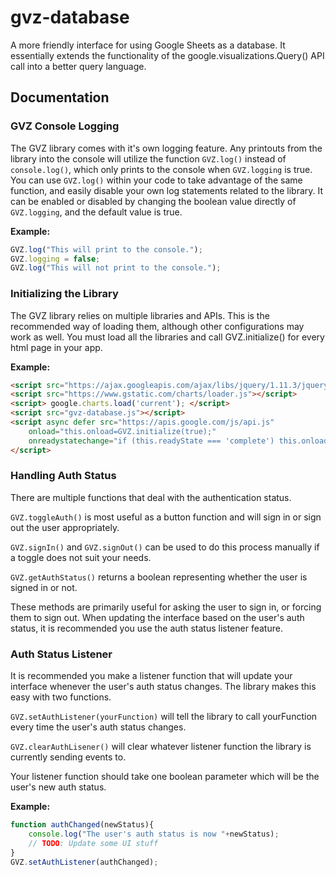 # gvz-database
A more friendly interface for using Google Sheets as a database.
It essentially extends the functionality of the google.visualizations.Query() API call into a better query language.

## Documentation

### GVZ Console Logging
The GVZ library comes with it's own logging feature.
Any printouts from the library into the console will utilize the function `GVZ.log()` instead of `console.log()`, which only prints to the console when `GVZ.logging` is true.
You can use `GVZ.log()` within your code to take advantage of the same function, and easily disable your own log statements related to the library.
It can be enabled or disabled by changing the boolean value directly of `GVZ.logging`, and the default value is true.

**Example:**
```javascript
GVZ.log("This will print to the console.");
GVZ.logging = false;
GVZ.log("This will not print to the console.");
```

### Initializing the Library
The GVZ library relies on multiple libraries and APIs.
This is the recommended way of loading them, although other configurations may work as well.
You must load all the libraries and call GVZ.initialize() for every html page in your app.

**Example:** 
```html
<script src="https://ajax.googleapis.com/ajax/libs/jquery/1.11.3/jquery.min.js"></script>
<script src="https://www.gstatic.com/charts/loader.js"></script>
<script> google.charts.load('current'); </script>
<script src="gvz-database.js"></script>
<script async defer src="https://apis.google.com/js/api.js" 
	onload="this.onload=GVZ.initialize(true);"
	onreadystatechange="if (this.readyState === 'complete') this.onload()">
</script>
```

### Handling Auth Status
There are multiple functions that deal with the authentication status.

`GVZ.toggleAuth()` is most useful as a button function and will sign in or sign out the user appropriately.

`GVZ.signIn()` and `GVZ.signOut()` can be used to do this process manually if a toggle does not suit your needs.

`GVZ.getAuthStatus()` returns a boolean representing whether the user is signed in or not.

These methods are primarily useful for asking the user to sign in, or forcing them to sign out.
When updating the interface based on the user's auth status, it is recommended you use the auth status listener feature.

### Auth Status Listener
It is recommended you make a listener function that will update your interface whenever the user's auth status changes.
The library makes this easy with two functions.

`GVZ.setAuthListener(yourFunction)` will tell the library to call yourFunction every time the user's auth status changes.

`GVZ.clearAuthLisener()` will clear whatever listener function the library is currently sending events to.

Your listener function should take one boolean parameter which will be the user's new auth status.

**Example:**
```javascript
function authChanged(newStatus){
	console.log("The user's auth status is now "+newStatus);
	// TODO: Update some UI stuff
}
GVZ.setAuthListener(authChanged);
```


